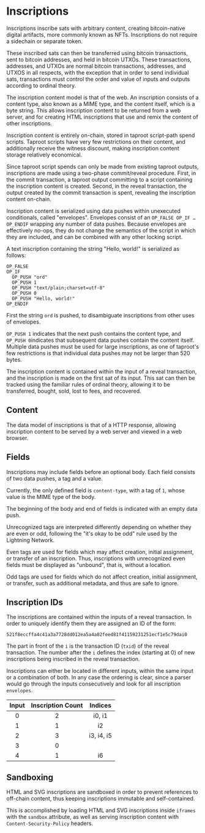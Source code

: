 Inscriptions
============

Inscriptions inscribe sats with arbitrary content, creating bitcoin-native
digital artifacts, more commonly known as NFTs. Inscriptions do not require a
sidechain or separate token.

These inscribed sats can then be transferred using bitcoin transactions, sent
to bitcoin addresses, and held in bitcoin UTXOs. These transactions, addresses,
and UTXOs are normal bitcoin transactions, addresses, and UTXOS in all
respects, with the exception that in order to send individual sats,
transactions must control the order and value of inputs and outputs according
to ordinal theory.

The inscription content model is that of the web. An inscription consists of a
content type, also known as a MIME type, and the content itself, which is a
byte string. This allows inscription content to be returned from a web server,
and for creating HTML inscriptions that use and remix the content of other
inscriptions.

Inscription content is entirely on-chain, stored in taproot script-path spend
scripts. Taproot scripts have very few restrictions on their content, and
additionally receive the witness discount, making inscription content storage
relatively economical.

Since taproot script spends can only be made from existing taproot outputs,
inscriptions are made using a two-phase commit/reveal procedure. First, in the
commit transaction, a taproot output committing to a script containing the
inscription content is created. Second, in the reveal transaction, the output
created by the commit transaction is spent, revealing the inscription content
on-chain.

Inscription content is serialized using data pushes within unexecuted
conditionals, called "envelopes". Envelopes consist of an `OP_FALSE OP_IF …
OP_ENDIF` wrapping any number of data pushes. Because envelopes are effectively
no-ops, they do not change the semantics of the script in which they are
included, and can be combined with any other locking script.

A text inscription containing the string "Hello, world!" is serialized as
follows:

```
OP_FALSE
OP_IF
  OP_PUSH "ord"
  OP_PUSH 1
  OP_PUSH "text/plain;charset=utf-8"
  OP_PUSH 0
  OP_PUSH "Hello, world!"
OP_ENDIF
```

First the string `ord` is pushed, to disambiguate inscriptions from other uses
of envelopes.

`OP_PUSH 1` indicates that the next push contains the content type, and
`OP_PUSH 0`indicates that subsequent data pushes contain the content itself.
Multiple data pushes must be used for large inscriptions, as one of taproot's
few restrictions is that individual data pushes may not be larger than 520
bytes.

The inscription content is contained within the input of a reveal transaction,
and the inscription is made on the first sat of its input. This sat can then be
tracked using the familiar rules of ordinal theory, allowing it to be
transferred, bought, sold, lost to fees, and recovered.

Content
-------

The data model of inscriptions is that of a HTTP response, allowing inscription
content to be served by a web server and viewed in a web browser.

Fields
------

Inscriptions may include fields before an optional body. Each field consists of
two data pushes, a tag and a value.

Currently, the only defined field is `content-type`, with a tag of `1`, whose
value is the MIME type of the body.

The beginning of the body and end of fields is indicated with an empty data
push.

Unrecognized tags are interpreted differently depending on whether they are
even or odd, following the "it's okay to be odd" rule used by the Lightning
Network.

Even tags are used for fields which may affect creation, initial assignment, or
transfer of an inscription. Thus, inscriptions with unrecognized even fields
must be displayed as "unbound", that is, without a location.

Odd tags are used for fields which do not affect creation, initial assignment,
or transfer, such as additional metadata, and thus are safe to ignore.

Inscription IDs
---------------

The inscriptions are contained within the inputs of a reveal transaction. In
order to uniquely identify them they are assigned an ID of the form:

`521f8eccffa4c41a3a7728dd012ea5a4a02feed81f41159231251ecf1e5c79dai0`

The part in front of the `i` is the transaction ID (`txid`) of the reveal
transaction. The number after the `i` defines the index (starting at 0) of new inscriptions
being inscribed in the reveal transaction.

Inscriptions can either be located in different inputs, within the same input or
a combination of both. In any case the ordering is clear, since a parser would
go through the inputs consecutively and look for all inscription `envelopes`.

| Input | Inscription Count | Indices    |
|:-----:|:-----------------:|:----------:|
| 0     | 2                 | i0, i1     |
| 1     | 1                 | i2         |
| 2     | 3                 | i3, i4, i5 |
| 3     | 0                 |            |
| 4     | 1                 | i6         |

Sandboxing
----------

HTML and SVG inscriptions are sandboxed in order to prevent references to
off-chain content, thus keeping inscriptions immutable and self-contained.

This is accomplished by loading HTML and SVG inscriptions inside `iframes` with
the `sandbox` attribute, as well as serving inscription content with
`Content-Security-Policy` headers.
